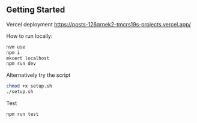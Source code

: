 ## Getting Started
Vercel deployment
https://posts-126qrnek2-tmcrs19s-projects.vercel.app/

How to run locally:

```bash
nvm use
npm i
mkcert localhost
npm run dev
```

Alternatively try the script
```bash
chmod +x setup.sh
./setup.sh
```

Test
```bash
npm run test
```

